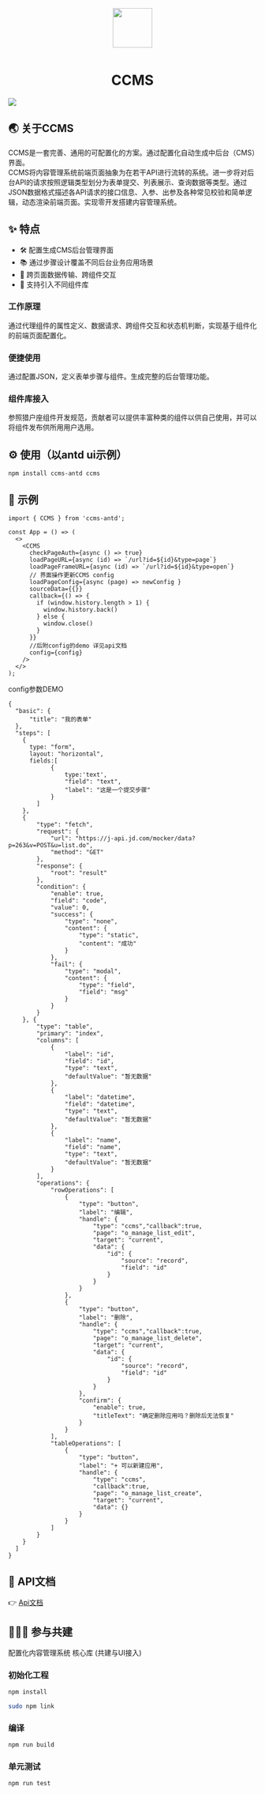 

<p align="center">
  <a href="http://orion.jd.com/#/">
    <img width="80" style="padding:10px 20px;" src="https://img30.360buyimg.com/babel/jfs/t1/165024/4/11595/3392/60487a8cE8de28b8f/f351feb5d1757feb.png">
  </a>
</p>

<h1 align="center">CCMS</h1>



![](https://img.shields.io/badge/license-MIT-blue)

## 🌏 关于CCMS
CCMS是一套完善、通用的可配置化的方案。通过配置化自动生成中后台（CMS）界面。<br/>
CCMS将内容管理系统前端页面抽象为在若干API进行流转的系统。进一步将对后台API的请求按照逻辑类型划分为表单提交、列表展示、查询数据等类型。通过JSON数据格式描述各API请求的接口信息、入参、出参及各种常见校验和简单逻辑，动态渲染前端页面。实现零开发搭建内容管理系统。

## ✨  特点
- 🛠️ 配置生成CMS后台管理界面
- 📚 通过步骤设计覆盖不同后台业务应用场景
- 🏹 跨页面数据传输、跨组件交互
- 🎏 支持引入不同组件库

### 工作原理
通过代理组件的属性定义、数据请求、跨组件交互和状态机判断，实现基于组件化的前端页面配置化。

### 便捷使用
通过配置JSON，定义表单步骤与组件。生成完整的后台管理功能。

### 组件库接入
参照猎户座组件开发规范，贡献者可以提供丰富种类的组件以供自己使用，并可以将组件发布供所用用户选用。

## ⚙️ 使用（以antd ui示例）
```
npm install ccms-antd ccms
```

## 🌰 示例
```
import { CCMS } from 'ccms-antd';

const App = () => (
  <>
    <CCMS
      checkPageAuth={async () => true}
      loadPageURL={async (id) => `/url?id=${id}&type=page`}
      loadPageFrameURL={async (id) => `/url?id=${id}&type=open`}
      // 界面操作更新CCMS config 
      loadPageConfig={async (page) => newConfig }
      sourceData={{}}
      callback={() => {
        if (window.history.length > 1) {
          window.history.back()
        } else {
          window.close()
        }
      }}
      //后附config的demo 详见api文档
      config={config}
    />
  </>
);
```

config参数DEMO

```
{
  "basic": {
      "title": "我的表单"
  },
  "steps": [
    {
      type: "form",
      layout: "horizontal",
      fields:[
            {
                type:'text',
                "field": "text",
                "label": "这是一个提交步骤"
            }
        ]
    },
    {
        "type": "fetch",
        "request": {
            "url": "https://j-api.jd.com/mocker/data?p=263&v=POST&u=list.do",
            "method": "GET"
        },
        "response": {
            "root": "result"
        },
        "condition": {
            "enable": true,
            "field": "code",
            "value": 0,
            "success": {
                "type": "none",
                "content": {
                    "type": "static",
                    "content": "成功"
                }
            },
            "fail": {
                "type": "modal",
                "content": {
                    "type": "field",
                    "field": "msg"
                }
            }
        }
    }, {
        "type": "table",
        "primary": "index",
        "columns": [
            {
                "label": "id",
                "field": "id",
                "type": "text",
                "defaultValue": "暂无数据"
            },
            {
                "label": "datetime",
                "field": "datetime",
                "type": "text",
                "defaultValue": "暂无数据"
            },
            {
                "label": "name",
                "field": "name",
                "type": "text",
                "defaultValue": "暂无数据"
            }
        ],
        "operations": {
            "rowOperations": [
                {
                    "type": "button",
                    "label": "编辑",
                    "handle": {
                        "type": "ccms","callback":true,
                        "page": "o_manage_list_edit",
                        "target": "current",
                        "data": {
                            "id": {
                                "source": "record",
                                "field": "id"
                            }
                        }
                    }
                },
                {
                    "type": "button",
                    "label": "删除",
                    "handle": {
                        "type": "ccms","callback":true,
                        "page": "o_manage_list_delete",
                        "target": "current",
                        "data": {
                            "id": {
                                "source": "record",
                                "field": "id"
                            }
                        }
                    },
                    "confirm": {
                        "enable": true,
                        "titleText": "确定删除应用吗？删除后无法恢复"
                    }
                }
            ],
            "tableOperations": [
                {
                    "type": "button",
                    "label": "+ 可以新建应用",
                    "handle": {
                        "type": "ccms",
                        "callback":true,
                        "page": "o_manage_list_create",
                        "target": "current",
                        "data": {}
                    }
                }
            ]
        }
    }
  ]
}
```

## 📖 API文档
👉 [Api文档]

[Api文档]:https://oriondoc.jd.com/

## 🧑‍🤝‍🧑 参与共建

配置化内容管理系统 核心库 (共建与UI接入)


### 初始化工程

```sh
npm install

sudo npm link
```

### 编译

```sh
npm run build
```


### 单元测试

```sh
npm run test
```
